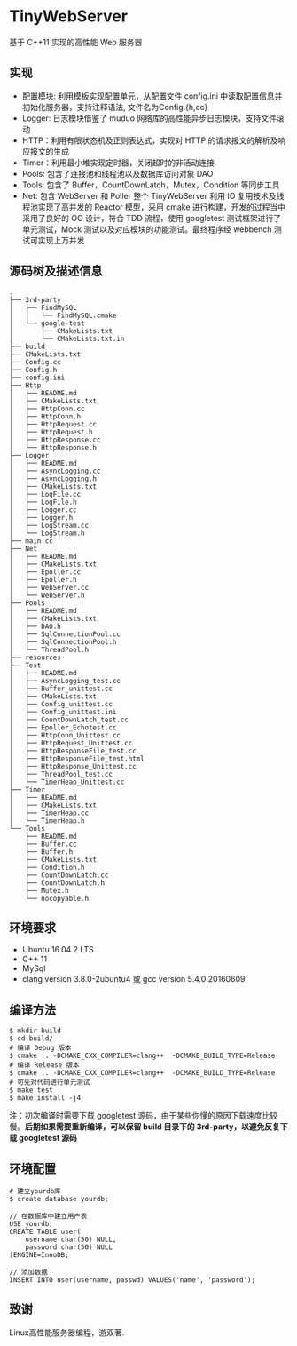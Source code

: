 # TinyWebServer
基于 C++11 实现的高性能 Web 服务器

## 实现
* 配置模块: 利用模板实现配置单元，从配置文件 config.ini 中读取配置信息并初始化服务器，支持注释语法, 文件名为Config.{h,cc}
* Logger: 日志模块借鉴了 muduo 网络库的高性能异步日志模块，支持文件滚动
* HTTP：利用有限状态机及正则表达式，实现对 HTTP 的请求报文的解析及响应报文的生成
* Timer：利用最小堆实现定时器，关闭超时的非活动连接
* Pools: 包含了连接池和线程池以及数据库访问对象 DAO
* Tools: 包含了 Buffer，CountDownLatch，Mutex，Condition 等同步工具
* Net: 包含 WebServer 和 Poller 
整个 TinyWebServer 利用 IO 复用技术及线程池实现了高并发的 Reactor 模型，采用 cmake 进行构建，开发的过程当中采用了良好的 OO 设计，符合 TDD 流程，使用 googletest 测试框架进行了单元测试，Mock 测试以及对应模块的功能测试。最终程序经 webbench 测试可实现上万并发

## 源码树及描述信息
```shell
.
├── 3rd-party
│   ├── FindMySQL
│   │   └── FindMySQL.cmake
│   └── google-test
│       ├── CMakeLists.txt
│       └── CMakeLists.txt.in
├── build 
├── CMakeLists.txt
├── Config.cc
├── Config.h
├── config.ini
├── Http
│   ├── README.md
│   ├── CMakeLists.txt
│   ├── HttpConn.cc
│   ├── HttpConn.h
│   ├── HttpRequest.cc
│   ├── HttpRequest.h
│   ├── HttpResponse.cc
│   └── HttpResponse.h
├── Logger
│   ├── README.md
│   ├── AsyncLogging.cc
│   ├── AsyncLogging.h
│   ├── CMakeLists.txt
│   ├── LogFile.cc
│   ├── LogFile.h
│   ├── Logger.cc
│   ├── Logger.h
│   ├── LogStream.cc
│   └── LogStream.h
├── main.cc
├── Net
│   ├── README.md
│   ├── CMakeLists.txt
│   ├── Epoller.cc
│   ├── Epoller.h
│   ├── WebServer.cc
│   └── WebServer.h
├── Pools
│   ├── README.md
│   ├── CMakeLists.txt
│   ├── DAO.h
│   ├── SqlConnectionPool.cc
│   ├── SqlConnectionPool.h
│   └── ThreadPool.h
├── resources
├── Test
│   ├── README.md
│   ├── AsyncLogging_test.cc
│   ├── Buffer_unittest.cc
│   ├── CMakeLists.txt
│   ├── Config_unittest.cc
│   ├── Config_unittest.ini
│   ├── CountDownLatch_test.cc
│   ├── Epoller_Echotest.cc
│   ├── HttpConn_Unittest.cc
│   ├── HttpRequest_Unittest.cc
│   ├── HttpResponseFile_test.cc
│   ├── HttpResponseFile_test.html
│   ├── HttpResponse_Unittest.cc
│   ├── ThreadPool_test.cc
│   └── TimerHeap_Unittest.cc
├── Timer
│   ├── README.md
│   ├── CMakeLists.txt
│   ├── TimerHeap.cc
│   └── TimerHeap.h
└── Tools
    ├── README.md
    ├── Buffer.cc
    ├── Buffer.h
    ├── CMakeLists.txt
    ├── Condition.h
    ├── CountDownLatch.cc
    ├── CountDownLatch.h
    ├── Mutex.h
    └── nocopyable.h
```

## 环境要求
* Ubuntu 16.04.2 LTS
* C++ 11
* MySql 
* clang version 3.8.0-2ubuntu4 或 gcc version 5.4.0 20160609 

## 编译方法
```shell
$ mkdir build
$ cd build/
# 编译 Debug 版本
$ cmake .. -DCMAKE_CXX_COMPILER=clang++  -DCMAKE_BUILD_TYPE=Release
# 编译 Release 版本
$ cmake .. -DCMAKE_CXX_COMPILER=clang++  -DCMAKE_BUILD_TYPE=Release
# 可先对代码进行单元测试
$ make test
$ make install -j4
```
注：初次编译时需要下载 googletest 源码，由于某些你懂的原因下载速度比较慢。**后期如果需要重新编译，可以保留 build 目录下的 3rd-party，以避免反复下载 googletest 源码**

## 环境配置
```shell
# 建立yourdb库
$ create database yourdb;

// 在数据库中建立用户表
USE yourdb;
CREATE TABLE user(
    username char(50) NULL,
    password char(50) NULL
)ENGINE=InnoDB;

// 添加数据
INSERT INTO user(username, passwd) VALUES('name', 'password');
```

## 致谢
Linux高性能服务器编程，游双著.